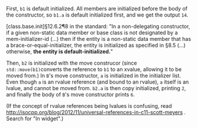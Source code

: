 First, `b1` is default initialized. All members are initialized before the body of the constructor, so `b1.a` is default initialized first, and we get the output `14`.

[class.base.init]§12.6.2¶8 in the standard: "In a non-delegating constructor, if a given non-static data member or base class is not designated by a
mem-initializer-id (...) then if the entity is a non-static data member that has a brace-or-equal-initializer, the entity is initialized as specified in §8.5 (...) otherwise, **the entity is default-initialized.**"

Then, `b2` is initialized with the move construcor (since `std::move(b1)`converts the reference to `b1` to an xvalue, allowing it to be moved from.) In `B`'s move constructor, `a` is initialized in the initializer list. Even though `a` is an rvalue reference (and bound to an rvalue), `a` itself is an lvalue, and cannot be moved from. `b2.a` is then copy initialized, printing `2`, and finally the body of `B`'s move constructor prints `6`.

(If the concept of rvalue references being lvalues is confusing, read <http://isocpp.org/blog/2012/11/universal-references-in-c11-scott-meyers> . Search for "In widget".)